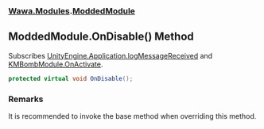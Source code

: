 ### [Wawa.Modules](Wawa.Modules.md 'Wawa.Modules').[ModdedModule](ModdedModule.md 'Wawa.Modules.ModdedModule')

## ModdedModule.OnDisable() Method

Subscribes [UnityEngine.Application.logMessageReceived](https://docs.microsoft.com/en-us/dotnet/api/UnityEngine.Application.logMessageReceived 'UnityEngine.Application.logMessageReceived') and [KMBombModule.OnActivate](https://docs.microsoft.com/en-us/dotnet/api/KMBombModule.OnActivate 'KMBombModule.OnActivate').

```csharp
protected virtual void OnDisable();
```

### Remarks
  
It is recommended to invoke the base method when overriding this method.